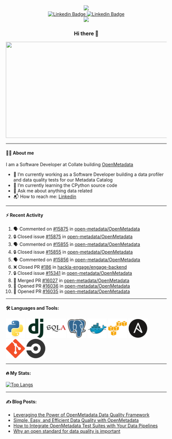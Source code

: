 <div id="header" align="center">
  <img src="https://media.giphy.com/media/5eLDrEaRGHegx2FeF2/giphy.gif" width="100"/>
</div>
<div id="badges" align="center">
  <a href="https://www.linkedin.com/in/teddycrepineau/">
    <img src="https://shields.io/badge/Linkedin-blue?logo=linkedin&logoColor=white&style=for-the-badge" alt="Linkedin Badge"/>
  </a>
  <a href="https://medium.com/@teddycrpineau">
    <img src="https://shields.io/badge/Medium-black?logo=medium&logoColor=white&style=for-the-badge" alt="Linkedin Badge"/>
  </a>
</div>
<div align="center">
  <img src="https://komarev.com/ghpvc/?username=TeddyCr&color=blue&style=flat-square" />
</div>

<h3 align="center">
Hi there 👋
</h3>
<div align="center">
  <img src="https://media.giphy.com/media/L8K62iTDkzGX6/giphy.gif" width="600" height="300"/>
</div>

---

#### :technologist: About me
I am a Software Developer at Collate building <a href="https://open-metadata.org"/>OpenMetadata</a>
- 🔭 I’m currently working as a Software Developer building a data profiler and data quality tests for our Metadata Catalog
- 🐍 I’m currently learning the CPython source code
- 💬 Ask me about anything data related
- 📬 How to reach me: [Linkedin](https://shields.io/badge/Linkedin-blue?logo=linkedin&logoColor=white&style=for-the-badge)

---

#### ⚡️ Recent Activity
<!--START_SECTION:activity-->
1. 🗣 Commented on [#15875](https://github.com/open-metadata/OpenMetadata/issues/15875#issuecomment-2079554215) in [open-metadata/OpenMetadata](https://github.com/open-metadata/OpenMetadata)
2. 🔒 Closed issue [#15875](https://github.com/open-metadata/OpenMetadata/issues/15875) in [open-metadata/OpenMetadata](https://github.com/open-metadata/OpenMetadata)
3. 🗣 Commented on [#15855](https://github.com/open-metadata/OpenMetadata/issues/15855#issuecomment-2079548674) in [open-metadata/OpenMetadata](https://github.com/open-metadata/OpenMetadata)
4. 🔒 Closed issue [#15855](https://github.com/open-metadata/OpenMetadata/issues/15855) in [open-metadata/OpenMetadata](https://github.com/open-metadata/OpenMetadata)
5. 🗣 Commented on [#15856](https://github.com/open-metadata/OpenMetadata/issues/15856#issuecomment-2079534558) in [open-metadata/OpenMetadata](https://github.com/open-metadata/OpenMetadata)
6. ❌ Closed PR [#186](https://github.com/hackla-engage/engage-backend/pull/186) in [hackla-engage/engage-backend](https://github.com/hackla-engage/engage-backend)
7. 🔒 Closed issue [#15341](https://github.com/open-metadata/OpenMetadata/issues/15341) in [open-metadata/OpenMetadata](https://github.com/open-metadata/OpenMetadata)
8. 🎉 Merged PR [#16027](https://github.com/open-metadata/OpenMetadata/pull/16027) in [open-metadata/OpenMetadata](https://github.com/open-metadata/OpenMetadata)
9. 💪 Opened PR [#16036](https://github.com/open-metadata/OpenMetadata/pull/16036) in [open-metadata/OpenMetadata](https://github.com/open-metadata/OpenMetadata)
10. 💪 Opened PR [#16035](https://github.com/open-metadata/OpenMetadata/pull/16035) in [open-metadata/OpenMetadata](https://github.com/open-metadata/OpenMetadata)
<!--END_SECTION:activity-->

---

#### :hammer_and_wrench: Languages and Tools:
<div>
   <img src="https://github.com/devicons/devicon/blob/master/icons/python/python-original.svg" width="60" height="60"/>
   <img src="https://github.com/devicons/devicon/blob/master/icons/django/django-plain.svg" width="60" height="60"/>
   <img src="https://github.com/devicons/devicon/blob/master/icons/sqlalchemy/sqlalchemy-original.svg" width="60" height="60"/>
   <img src="https://github.com/devicons/devicon/blob/master/icons/postgresql/postgresql-original.svg" width="60" height="60"/>
   <img src="https://github.com/devicons/devicon/blob/master/icons/docker/docker-original.svg" width="60" height="60"/>
   <img src="https://github.com/devicons/devicon/blob/master/icons/amazonwebservices/amazonwebservices-original.svg" width="60" height="60"/>
   <img src="https://github.com/devicons/devicon/blob/master/icons/ansible/ansible-original.svg" width="60" height="60"/>
   <img src="https://github.com/devicons/devicon/blob/master/icons/git/git-original.svg" width="60" height="60"/>
   <img src="https://github.com/devicons/devicon/blob/master/icons/circleci/circleci-plain.svg" width="60" height="60"/>
</div>

---

#### 🔥 My Stats:
[![Top Langs](https://github-readme-stats.vercel.app/api/top-langs/?username=TeddyCr&layout=compact&hide=javascript,html,css)](https://github.com/anuraghazra/github-readme-stats)

---

#### ✍️ Blog Posts:
<!-- BLOG-POST-LIST:START -->
- [Leveraging the Power of OpenMetadata Data Quality Framework](https://blog.open-metadata.org/leveraging-the-power-of-openmetadata-data-quality-framework-385ba2d8eaf?source=rss-16e0670af08f------2)
- [Simple, Easy, and Efficient Data Quality with OpenMetadata](https://blog.open-metadata.org/simple-easy-and-efficient-data-quality-with-openmetadata-1c4e7d329364?source=rss-16e0670af08f------2)
- [How to Integrate OpenMetadata Test Suites with Your Data Pipelines](https://blog.open-metadata.org/how-to-integrate-openmetadata-test-suites-with-your-data-pipelines-d83fb55fa494?source=rss-16e0670af08f------2)
- [Why an open standard for data quality is important](https://blog.open-metadata.org/why-are-we-building-a-data-quality-standard-1753fae87259?source=rss-16e0670af08f------2)
<!-- BLOG-POST-LIST:END -->

